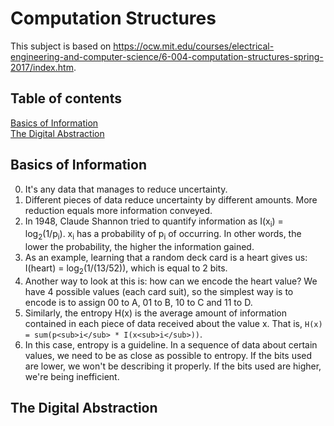 # Computation Structures

This subject is based on https://ocw.mit.edu/courses/electrical-engineering-and-computer-science/6-004-computation-structures-spring-2017/index.htm.

## Table of contents
[Basics of Information](#basics-of-information)  
[The Digital Abstraction](#the-digital-abstraction)  


## Basics of Information

0. It's any data that manages to reduce uncertainty.
1. Different pieces of data reduce uncertainty by different amounts. More reduction equals more information conveyed.
2. In 1948, Claude Shannon tried to quantify information as I(x<sub>i</sub>) = log<sub>2</sub>(1/p<sub>i</sub>).  x<sub>i</sub> has a probability of p<sub>i</sub> of occurring. In other words, the lower the probability, the higher the information gained.
3. As an example, learning that a random deck card is a heart gives us: I(heart) = log<sub>2</sub>(1/(13/52)), which is equal to 2 bits.
4. Another way to look at this is: how can we encode the heart value? We have 4 possible values (each card suit), so the simplest way is to encode is to assign 00 to A, 01 to B, 10 to C and 11 to D.
5. Similarly, the entropy H(x) is the average amount of information contained in each piece of data received about the value x. That is, `H(x) = sum(p<sub>i</sub> * I(x<sub>i</sub>))`.
6. In this case, entropy is a guideline. In a sequence of data about certain values, we need to be as close as possible to entropy. If the bits used are lower, we won't be describing it properly. If the bits used are higher, we're being inefficient.


## The Digital Abstraction

